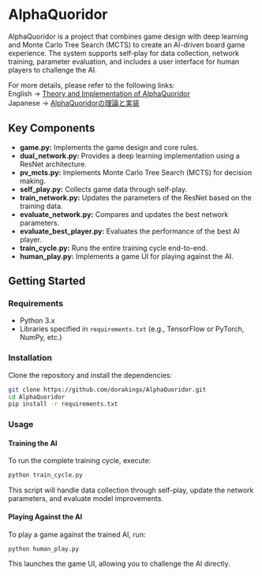 # AlphaQuoridor

AlphaQuoridor is a project that combines game design with deep learning and Monte Carlo Tree Search (MCTS) to create an AI-driven board game experience. The system supports self-play for data collection, network training, parameter evaluation, and includes a user interface for human players to challenge the AI.

For more details, please refer to the following links:  
English → [Theory and Implementation of AlphaQuoridor](https://doraking.medium.com/theory-and-implementation-of-alphaquoridor-cb9192f139a8)  
Japanese → [AlphaQuoridorの理論と実装](https://note.com/dorakingx/n/n09cd88da9029)

## Key Components

- **game.py:** Implements the game design and core rules.
- **dual_network.py:** Provides a deep learning implementation using a ResNet architecture.
- **pv_mcts.py:** Implements Monte Carlo Tree Search (MCTS) for decision making.
- **self_play.py:** Collects game data through self-play.
- **train_network.py:** Updates the parameters of the ResNet based on the training data.
- **evaluate_network.py:** Compares and updates the best network parameters.
- **evaluate_best_player.py:** Evaluates the performance of the best AI player.
- **train_cycle.py:** Runs the entire training cycle end-to-end.
- **human_play.py:** Implements a game UI for playing against the AI.

## Getting Started

### Requirements

- Python 3.x
- Libraries specified in `requirements.txt` (e.g., TensorFlow or PyTorch, NumPy, etc.)

### Installation

Clone the repository and install the dependencies:

```bash
git clone https://github.com/dorakingx/AlphaQuoridor.git
cd AlphaQuoridor
pip install -r requirements.txt
```

### Usage

#### Training the AI

To run the complete training cycle, execute:

```bash
python train_cycle.py
```
This script will handle data collection through self-play, update the network parameters, and evaluate model improvements.

#### Playing Against the AI
To play a game against the trained AI, run:

```
python human_play.py
```
This launches the game UI, allowing you to challenge the AI directly.
